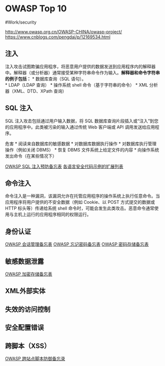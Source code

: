 # OWASP Top 10
#Work/security

http://www.owasp.org.cn/OWASP-CHINA/owasp-project/
https://www.cnblogs.com/pengdai/p/12169534.html

## 注入

注入攻击试图欺骗应用程序，将恶意用户提供的数据发送到应用程序内的解释器中。解释器（或分析器）通常接受某种字符串命令作为输入。**解释器和命令字符串的例子包括：**
	* 数据库查询（SQL 语句）。\
	* LDAP（LDAP 查询）
	* 操作系统 shell 命令（基于字符串的命令）
	* XML 分析器（XML、DTD、XPath 查询）

## SQL 注入

SQL 注入攻击包括通过用户输入数据，将 SQL 数据库查询片段插入或“注入”到您的应用程序中。此类被污染的输入通过传统 Web 客户端或 API 调用发送给应用程序。

危害
	* 阅读来自数据库的敏感数据
	* 对数据库数据执行操作
	* 对数据库执行管理操作（例如关闭 DBMS）
	* 恢复 DBMS 文件系统上给定文件的内容
	* 向操作系统发出命令（在某些情况下）

[OWASP SQL 注入预防备忘表](http://synopsys.support/OWASP2l1) 
[各语言安全代码示例的扩展列表](https://bobby-tables.com/)

## 命令注入

命令注入是一种漏洞，该漏洞允许在托管应用程序的操作系统上执行任意命令。当应用程序将用户提供的不安全数据（例如 Cookie、以 POST 方式提交的数据或 HTTP 标头等）传递给系统 shell 命令时，可能会发生此类攻击。恶意命令通常使用与主机上运行的应用程序相同的权限运行。

## 身份认证
 [OWASP 会话管理备忘表](http://synopsys.support/OWASP3l2) 
 [OWASP 忘记密码备忘表](http://synopsys.support/OWASP3l4) 
 [OWASP 密码存储备忘表](http://synopsys.support/OWASP3l5) 

##  敏感数据泄露
 [OWASP 加密存储备忘表](http://synopsys.support/OWASP7l2) 
## XML外部实体
## 失效的访问控制
## 安全配置错误
## 跨脚本（XSS）
 [OWASP 跨站点脚本防御备忘录](http://synopsys.support/OWASP4l11) 





